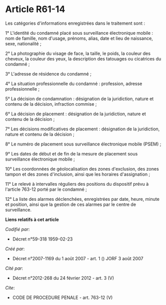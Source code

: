 # Article R61-14

Les catégories d'informations enregistrées dans le traitement sont :

1° L'identité du condamné placé sous surveillance électronique mobile : nom de famille, nom d'usage, prénoms, alias, date et
lieu de naissance, sexe, nationalité ;

2° La photographie du visage de face, la taille, le poids, la couleur des cheveux, la couleur des yeux, la description des
tatouages ou cicatrices du condamné ;

3° L'adresse de résidence du condamné ;

4° La situation professionnelle du condamné : profession, adresse professionnelle ;

5° La décision de condamnation : désignation de la juridiction, nature et contenu de la décision, infraction commise ;

6° La décision de placement : désignation de la juridiction, nature et contenu de la décision ;

7° Les décisions modificatives de placement : désignation de la juridiction, nature et contenu de la décision ;

8° Le numéro de placement sous surveillance électronique mobile (PSEM) ;

9° Les dates de début et de fin de la mesure de placement sous surveillance électronique mobile ;

10° Les coordonnées de géolocalisation des zones d'exclusion, des zones tampon et des zones d'inclusion, ainsi que les
horaires d'assignation ;

11° Le relevé à intervalles réguliers des positions du dispositif prévu à l'article 763-12 porté par le condamné ;

12° La liste des alarmes déclenchées, enregistrées par date, heure, minute et position, ainsi que la gestion de ces alarmes
par le centre de surveillance.

**Liens relatifs à cet article**

_Codifié par_:

  - Décret n°59-318 1959-02-23

_Créé par_:

  - Décret n°2007-1169 du 1 août 2007 - art. 1 () JORF 3 août 2007

_Cité par_:

  - Décret n°2012-268 du 24 février 2012 - art. 3 (V)

_Cite_:

  - CODE DE PROCEDURE PENALE - art. 763-12 (V)
